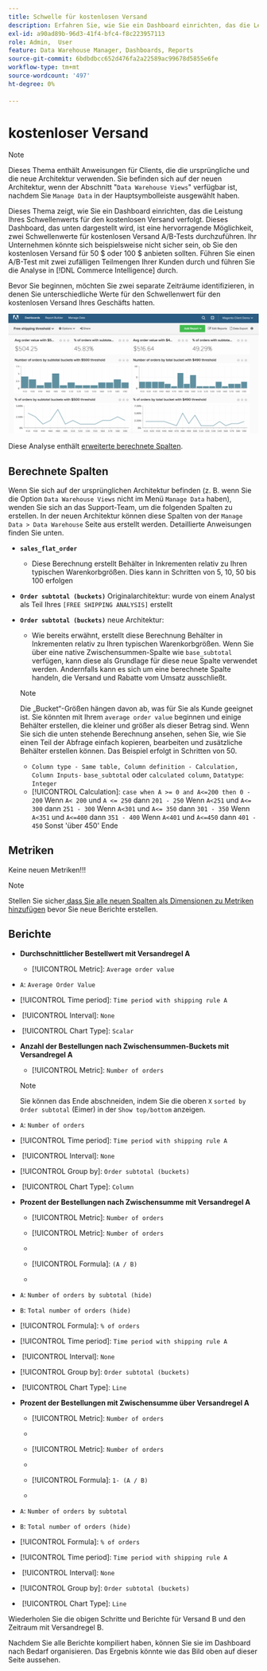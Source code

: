 ```yaml
---
title: Schwelle für kostenlosen Versand
description: Erfahren Sie, wie Sie ein Dashboard einrichten, das die Leistung Ihres Schwellenwerts für den kostenlosen Versand verfolgt.
exl-id: a90ad89b-96d3-41f4-bfc4-f8c223957113
role: Admin,  User
feature: Data Warehouse Manager, Dashboards, Reports
source-git-commit: 6bdbdbcc652d476fa2a22589ac99678d5855e6fe
workflow-type: tm+mt
source-wordcount: '497'
ht-degree: 0%

---
```


# kostenloser Versand

>[!NOTE]
>
>Dieses Thema enthält Anweisungen für Clients, die die ursprüngliche und die neue Architektur verwenden. Sie befinden sich auf der neuen Architektur, wenn der Abschnitt &quot;`Data Warehouse Views`&quot; verfügbar ist, nachdem Sie `Manage Data` in der Hauptsymbolleiste ausgewählt haben.

Dieses Thema zeigt, wie Sie ein Dashboard einrichten, das die Leistung Ihres Schwellenwerts für den kostenlosen Versand verfolgt. Dieses Dashboard, das unten dargestellt wird, ist eine hervorragende Möglichkeit, zwei Schwellenwerte für kostenlosen Versand A/B-Tests durchzuführen. Ihr Unternehmen könnte sich beispielsweise nicht sicher sein, ob Sie den kostenlosen Versand für 50 $ oder 100 $ anbieten sollten. Führen Sie einen A/B-Test mit zwei zufälligen Teilmengen Ihrer Kunden durch und führen Sie die Analyse in [!DNL Commerce Intelligence] durch.

Bevor Sie beginnen, möchten Sie zwei separate Zeiträume identifizieren, in denen Sie unterschiedliche Werte für den Schwellenwert für den kostenlosen Versand Ihres Geschäfts hatten.

![](../../assets/free_shipping_threshold.png)

Diese Analyse enthält [erweiterte berechnete Spalten](../data-warehouse-mgr/adv-calc-columns.md).

## Berechnete Spalten

Wenn Sie sich auf der ursprünglichen Architektur befinden (z. B. wenn Sie die Option `Data Warehouse Views` nicht im Menü `Manage Data` haben), wenden Sie sich an das Support-Team, um die folgenden Spalten zu erstellen. In der neuen Architektur können diese Spalten von der `Manage Data > Data Warehouse` Seite aus erstellt werden. Detaillierte Anweisungen finden Sie unten.

* **`sales_flat_order`**
   * Diese Berechnung erstellt Behälter in Inkrementen relativ zu Ihren typischen Warenkorbgrößen. Dies kann in Schritten von 5, 10, 50 bis 100 erfolgen

* **`Order subtotal (buckets)`** Originalarchitektur: wurde von einem Analyst als Teil Ihres `[FREE SHIPPING ANALYSIS]` erstellt
* **`Order subtotal (buckets)`** neue Architektur:
   * Wie bereits erwähnt, erstellt diese Berechnung Behälter in Inkrementen relativ zu Ihren typischen Warenkorbgrößen. Wenn Sie über eine native Zwischensummen-Spalte wie `base_subtotal` verfügen, kann diese als Grundlage für diese neue Spalte verwendet werden. Andernfalls kann es sich um eine berechnete Spalte handeln, die Versand und Rabatte vom Umsatz ausschließt.

  >[!NOTE]
  >
  >Die „Bucket“-Größen hängen davon ab, was für Sie als Kunde geeignet ist. Sie könnten mit Ihrem `average order value` beginnen und einige Behälter erstellen, die kleiner und größer als dieser Betrag sind. Wenn Sie sich die unten stehende Berechnung ansehen, sehen Sie, wie Sie einen Teil der Abfrage einfach kopieren, bearbeiten und zusätzliche Behälter erstellen können. Das Beispiel erfolgt in Schritten von 50.

   * `Column type - Same table, Column definition - Calculation, Column Inputs-` `base_subtotal` oder `calculated column`, `Datatype`: `Integer`
   * [!UICONTROL Calculation]: `case when A >= 0 and A<=200 then 0 - 200`
Wenn `A< 200` und `A <= 250` dann `201 - 250`
Wenn `A<251` und `A<= 300` dann `251 - 300`
Wenn `A<301` und `A<= 350` dann `301 - 350`
Wenn `A<351` und `A<=400` dann `351 - 400`
Wenn `A<401` und `A<=450` dann `401 - 450`
Sonst &#39;über 450&#39;
Ende


## Metriken

Keine neuen Metriken!!!

>[!NOTE]
>
>Stellen Sie sicher[ dass Sie alle neuen Spalten als Dimensionen zu Metriken hinzufügen](../data-warehouse-mgr/manage-data-dimensions-metrics.md) bevor Sie neue Berichte erstellen.

## Berichte

* **Durchschnittlicher Bestellwert mit Versandregel A**
   * [!UICONTROL Metric]: `Average order value`

* `A`: `Average Order Value`
* [!UICONTROL Time period]: `Time period with shipping rule A`
* &#x200B;
  [!UICONTROL Interval]: `None`
* &#x200B;
  [!UICONTROL Chart Type]: `Scalar`

* **Anzahl der Bestellungen nach Zwischensummen-Buckets mit Versandregel A**
   * [!UICONTROL Metric]: `Number of orders`

  >[!NOTE]
  >
  >Sie können das Ende abschneiden, indem Sie die oberen `X` `sorted by` `Order subtotal` (Eimer) in der `Show top/bottom` anzeigen.

* `A`: `Number of orders`
* [!UICONTROL Time period]: `Time period with shipping rule A`
* &#x200B;
  [!UICONTROL Interval]: `None`
* [!UICONTROL Group by]: `Order subtotal (buckets)`
* &#x200B;
  [!UICONTROL Chart Type]: `Column`

* **Prozent der Bestellungen nach Zwischensumme mit Versandregel A**
   * [!UICONTROL Metric]: `Number of orders`

   * [!UICONTROL Metric]: `Number of orders`
   * &#x200B;

     [!UICONTROL Gruppieren nach]: `Independent`
   * [!UICONTROL Formula]: `(A / B)`
   * &#x200B;

     [!UICONTROL Format]: `%`

* `A`: `Number of orders by subtotal (hide)`
* `B`: `Total number of orders (hide)`
* [!UICONTROL Formula]: `% of orders`
* [!UICONTROL Time period]: `Time period with shipping rule A`
* &#x200B;
  [!UICONTROL Interval]: `None`
* [!UICONTROL Group by]: `Order subtotal (buckets)`
* &#x200B;
  [!UICONTROL Chart Type]: `Line`

* **Prozent der Bestellungen mit Zwischensumme über Versandregel A**
   * [!UICONTROL Metric]: `Number of orders`
   * &#x200B;

     [!UICONTROL Perspective]: `Cumulative`

   * [!UICONTROL Metric]: `Number of orders`
   * &#x200B;

     [!UICONTROL Gruppieren nach]: `Independent`

   * [!UICONTROL Formula]: `1- (A / B)`
   * &#x200B;

     [!UICONTROL Format]: `%`

* `A`: `Number of orders by subtotal`
* `B`: `Total number of orders (hide)`
* [!UICONTROL Formula]: `% of orders`
* [!UICONTROL Time period]: `Time period with shipping rule A`
* &#x200B;
  [!UICONTROL Interval]: `None`
* [!UICONTROL Group by]: `Order subtotal (buckets)`
* &#x200B;
  [!UICONTROL Chart Type]: `Line`


Wiederholen Sie die obigen Schritte und Berichte für Versand B und den Zeitraum mit Versandregel B.

Nachdem Sie alle Berichte kompiliert haben, können Sie sie im Dashboard nach Bedarf organisieren. Das Ergebnis könnte wie das Bild oben auf dieser Seite aussehen.
